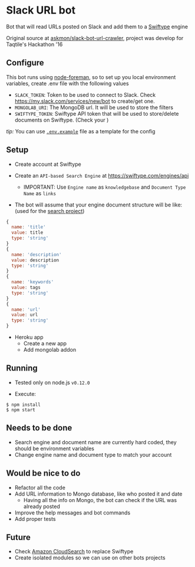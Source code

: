 # Slack URL bot

Bot that will read URLs posted on Slack and add them to a [Swiftype](https://swiftype.com) engine

Original source at [askmon/slack-bot-url-crawler](https://github.com/askmon/slack-bot-url-crawler), project was develop for Taqtile's Hackathon '16

## Configure

This bot runs using [node-foreman](https://github.com/strongloop/node-foreman), so to set up you local environment variables, create .env file with the following values

- `SLACK_TOKEN`: Token to be used to connect to Slack. Check https://my.slack.com/services/new/bot to create/get one.
- `MONGOLAB_URI`: The MongoDB url. It will be used to store the filters
- `SWIFTYPE_TOKEN`: Swiftype API token that will be used to store/delete documents on Swiftype. (Check your )

_tip:_ You can use [`.env.example`](.env.example) file as a template for the config


## Setup

- Create account at Swiftype
- Create an `API-based Search Engine` at https://swiftype.com/engines/api
  - IMPORTANT: Use `Engine name` as `knowledgebase` and `Document Type Name` as `links`

- The bot will assume that your engine document structure will be like: (used for the [search project](https://github.com/indigotech/bot-urlcrawler-search))

```javascript
{
  name: 'title'
  value: title
  type: 'string'
}
{
  name: 'description'
  value: description
  type: 'string'
}
{
  name: 'keywords'
  value: tags
  type: 'string'
}
{
  name: 'url'
  value: url
  type: 'string'
}
```

- Heroku app
  - Create a new app
  - Add mongolab addon


## Running

- Tested only on node.js `v0.12.0`

- Execute:
```
$ npm install
$ npm start
```

## Needs to be done

- Search engine and document name are currently hard coded, they should be environment variables
- Change engine name and document type to match your account

## Would be nice to do

- Refactor all the code
- Add URL information to Mongo database, like who posted it and date
  - Having all the info on Mongo, the bot can check if the URL was already posted
- Improve the help messages and bot commands
- Add proper tests

## Future

- Check [Amazon CloudSearch](https://aws.amazon.com/pt/cloudsearch/getting-started/) to replace Swiftype
- Create isolated modules so we can use on other bots projects
